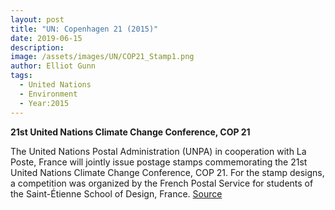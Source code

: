 ```yaml
---
layout: post
title: "UN: Copenhagen 21 (2015)"
date: 2019-06-15
description:
image: /assets/images/UN/COP21_Stamp1.png
author: Elliot Gunn
tags:
  - United Nations
  - Environment
  - Year:2015
---
```


**21st United Nations Climate Change Conference, COP 21**

The United Nations Postal Administration (UNPA) in cooperation with La Poste, France will jointly issue postage stamps commemorating the 21st United Nations Climate Change Conference, COP 21. For the stamp designs, a competition was organized by the French Postal Service for students of the Saint-Étienne School of Design, France.
[Source](https://unfccc.int/news/united-nations-postal-administration-to-issue-cop21-stamps)
